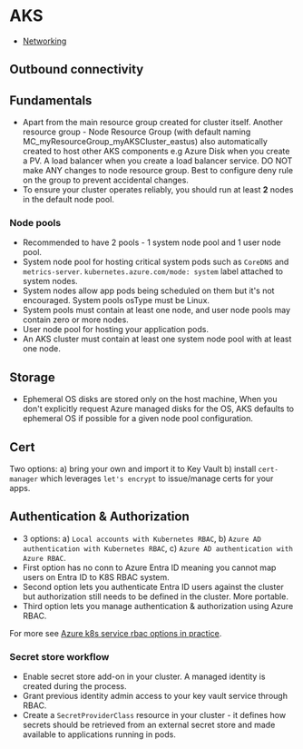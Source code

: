 # AKS

- [Networking](./networking.md)

## Outbound connectivity

## Fundamentals

- Apart from the main resource group created for cluster itself. Another resource group - Node Resource Group (with default naming MC_myResourceGroup_myAKSCluster_eastus) also automatically created to host other AKS components e.g Azure Disk when you create a PV. A load balancer when you create a load balancer service. DO NOT make ANY changes to node resource group. Best to configure deny rule on the group to prevent accidental changes.
- To ensure your cluster operates reliably, you should run at least **2** nodes in the default node pool.

### Node pools

- Recommended to have 2 pools - 1 system node pool and 1 user node pool.
- System node pool for hosting critical system pods such as `CoreDNS` and `metrics-server`. `kubernetes.azure.com/mode: system` label attached to system nodes.
- System nodes allow app pods being scheduled on them but it's not encouraged. System pools osType must be Linux.
- System pools must contain at least one node, and user node pools may contain zero or more nodes.
- User node pool for hosting your application pods.
- An AKS cluster must contain at least one system node pool with at least one node.

## Storage

- Ephemeral OS disks are stored only on the host machine, When you don't explicitly request Azure managed disks for the OS, AKS defaults to ephemeral OS if possible for a given node pool configuration.

## Cert

Two options: a) bring your own and import it to Key Vault b) install `cert-manager` which leverages `let's encrypt` to issue/manage certs for your apps.

## Authentication & Authorization

- 3 options: a) `Local accounts with Kubernetes RBAC`, b) `Azure AD authentication with Kubernetes RBAC`, c) `Azure AD authentication with Azure RBAC`.
- First option has no conn to Azure Entra ID meaning you cannot map users on Entra ID to K8S RBAC system.
- Second option lets you authenticate Entra ID users against the cluster but authorization still needs to be defined in the cluster. More portable.
- Third option lets you manage authentication & authorization using Azure RBAC.

For more see [Azure k8s service rbac options in practice](https://techcommunity.microsoft.com/t5/fasttrack-for-azure/azure-kubernetes-service-rbac-options-in-practice/ba-p/3684275).

### Secret store workflow

- Enable secret store add-on in your cluster. A managed identity is created during the process.
- Grant previous identity admin access to your key vault service through RBAC.
- Create a `SecretProviderClass` resource in your cluster - it defines how secrets should be retrieved from an external secret store and made available to applications running in pods.